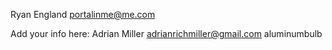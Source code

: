 Ryan England
portalinme@me.com

Add your info here:
Adrian Miller
adrianrichmiller@gmail.com
aluminumbulb


